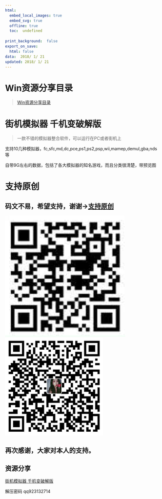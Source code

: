 ```yaml
---
html:
  embed_local_images: true
  embed_svg: true
  offline: true
  toc:  undefined

print_background:  false
export_on_save:
  html: false
data:  2018/ 1/ 21
updated: 2018/ 1/ 21
---
```


# Win资源分享目录

> [Win资源分享目录](https://blog.csdn.net/qq923132714/article/details/83108491 "Win资源分享目录")


# 街机模拟器 千机变破解版

> 一款不错的模拟器整合软件，可以运行在PC或者街机上

支持10几种模拟器，fc,sfc,md,dc,pce,ps1,ps2,psp,wii,mamep,demul,gba,nds等

自带9G左右的数据，包括了各大模拟器的知名游戏，而且分类很清楚，带预览图


# 支持原创
## 码文不易，希望支持，谢谢->**[支持原创](http://blog.csdn.net/qq923132714/article/details/79399145)**
![微信支付](https://raw.githubusercontent.com/923132714/my_picture/master/blog/support/weixin.png)![微信支付](https://raw.githubusercontent.com/923132714/my_picture/master/blog/support/支付宝.png)
## 再次感谢，大家对本人的支持。

## 资源分享

[街机模拟器 千机变破解版](http://u16848854.ctfile.net/fs/16848854-332223459 "街机模拟器 千机变破解版")

解压密码 qq923132714
